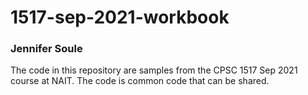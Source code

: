 # 1517-sep-2021-workbook

### Jennifer Soule

The code in this repository are samples from the CPSC 1517 Sep 2021 course at NAIT. The code is common code that can be shared.
